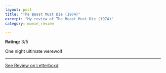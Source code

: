 ```yaml
---
layout: post
title: "The Beast Must Die (1974)"
excerpt: "My review of The Beast Must Die (1974)"
category: movie_review

---
```


**Rating:** 3/5

One night ultimate werewolf

<hr>

[See Review on Letterboxd](https://boxd.it/1ELb6L)
